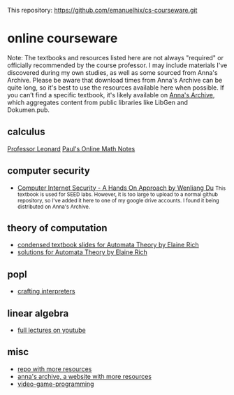 This repository: https://github.com/emanuelhix/cs-courseware.git

# online courseware

Note: The textbooks and resources listed here are not always "required" or officially recommended by the course professor. I may include materials I've discovered during my own studies, as well as some sourced from Anna's Archive. Please be aware that download times from Anna's Archive can be quite long, so it's best to use the resources available here when possible. If you can’t find a specific textbook, it's likely available on [Anna's Archive](https://annas-archive.org/), which aggregates content from public libraries like LibGen and Dokumen.pub.

## calculus

[Professor Leonard](https://www.youtube.com/@ProfessorLeonard/playlists)
[Paul's Online Math Notes](https://tutorial.math.lamar.edu/)

## computer security

- [Computer Internet Security - A Hands On Approach by Wenliang Du](https://drive.google.com/file/d/1OjdBqb4c6aowdZyWlZqQ4x7AZ48cdmHW/view?usp=sharing)
  <small> This textbook is used for SEED labs. However, it is too large to upload to a normal github repository, so I've added it here to one of my google drive accounts. I found it being distributed on Anna's Archive. </small>

## theory of computation

- [condensed textbook slides for Automata Theory by Elaine Rich](https://userweb.cs.txstate.edu/~jg66/teaching/theory/)
- [solutions for Automata Theory by Elaine Rich](https://engineeringwithrajdocsupporter.files.wordpress.com/2015/05/rich_automata_solns-copy.pdf)

## popl

- [crafting interpreters](https://craftinginterpreters.com/contents.html)

## linear algebra

- [full lectures on youtube](https://youtu.be/bLULeZgwsT)

## misc

- [repo with more resources](https://github.com/Shashwat4K/Textbooks-and-study-material.git)
- [anna's archive, a website with more resources](https://annas-archive.org/)
- [video-game-programming](https://github.com/kurong00/GameProgramBooks.git)
